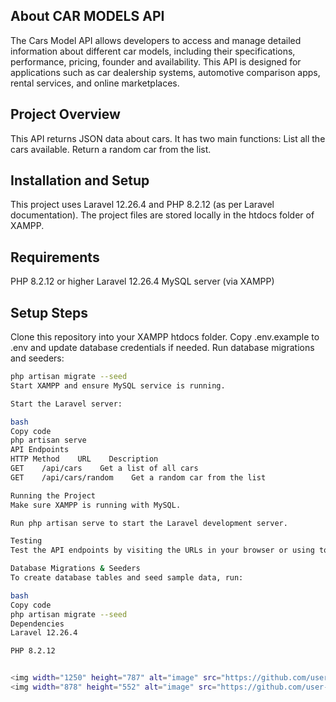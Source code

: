 ## About CAR MODELS API

The Cars Model API allows developers to access and manage detailed information about different car models, including their specifications, performance, pricing, founder and availability. This API is designed for applications such as car dealership systems, automotive comparison apps, rental services, and online marketplaces.


## Project Overview
This API returns JSON data about cars. It has two main functions:
List all the cars available.
Return a random car from the list.

## Installation and Setup
This project uses Laravel 12.26.4 and PHP 8.2.12 (as per Laravel documentation).
The project files are stored locally in the htdocs folder of XAMPP.

## Requirements
PHP 8.2.12 or higher
Laravel 12.26.4
MySQL server (via XAMPP)

## Setup Steps
Clone this repository into your XAMPP htdocs folder.
Copy .env.example to .env and update database credentials if needed.
Run database migrations and seeders:

   ```bash
   php artisan migrate --seed
Start XAMPP and ensure MySQL service is running.

Start the Laravel server:

bash
Copy code
php artisan serve
API Endpoints
HTTP Method    URL    Description
GET    /api/cars    Get a list of all cars
GET    /api/cars/random    Get a random car from the list

Running the Project
Make sure XAMPP is running with MySQL.

Run php artisan serve to start the Laravel development server.

Testing
Test the API endpoints by visiting the URLs in your browser or using tools like Postman.

Database Migrations & Seeders
To create database tables and seed sample data, run:

bash
Copy code
php artisan migrate --seed
Dependencies
Laravel 12.26.4

PHP 8.2.12


<img width="1250" height="787" alt="image" src="https://github.com/user-attachments/assets/62c5776e-3ef6-48d5-bc2e-ff8adabc1a93" />
<img width="878" height="552" alt="image" src="https://github.com/user-attachments/assets/e4c179f5-0449-409a-aedf-9b33e5fa9689" />

